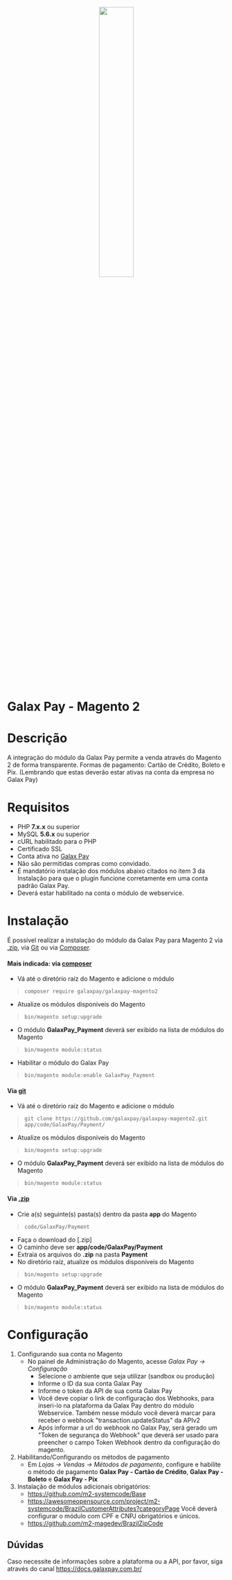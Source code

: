 <p align="center"><img src ="https://www.galaxpay.com.br/view/general/images/logo-verde.png" width="40%" height="40%" /></p>

##
# Galax Pay - Magento 2

# Descrição
A integração do módulo da Galax Pay permite a venda através do Magento 2 de forma transparente.
Formas de pagamento: Cartão de Crédito, Boleto e Pix. (Lembrando que estas deverão estar ativas na conta da empresa no Galax Pay)

# Requisitos
- PHP **7.x.x** ou superior
- MySQL **5.6.x** ou superior
- cURL habilitado para o PHP
- Certificado SSL
- Conta ativa no [Galax Pay](https://www.galaxpay.com.br "Galax Pay")
- Não são permitidas compras como convidado.
- É mandatório instalação dos módulos abaixo citados no item 3 da Instalação para que o plugin funcione corretamente em uma conta padrão Galax Pay.
- Deverá estar habilitado na conta o módulo de webservice.

# Instalação
É possível realizar a instalação do módulo da Galax Pay para Magento 2 via [.zip](https://github.com/galaxpay/galaxpay-magento2/archive/main.zip), via [Git](https://github.com) ou via [Composer](https://getcomposer.org).

#### Mais indicada: via [composer](https://getcomposer.org)
- Vá até o diretório raíz do Magento e adicione o módulo
> `composer require galaxpay/galaxpay-magento2`
- Atualize os módulos disponíveis do Magento
> `bin/magento setup:upgrade`
- O módulo **GalaxPay_Payment** deverá ser exibido na lista de módulos do Magento
> `bin/magento module:status`
- Habilitar o módulo do Galax Pay
> `bin/magento module:enable GalaxPay_Payment`

#### Via [git](https://github.com)
- Vá até o diretório raíz do Magento e adicione o módulo
> `git clone https://github.com/galaxpay/galaxpay-magento2.git app/code/GalaxPay/Payment/`
- Atualize os módulos disponíveis do Magento
> `bin/magento setup:upgrade`
- O módulo **GalaxPay_Payment** deverá ser exibido na lista de módulos do Magento
> `bin/magento module:status`

#### Via [.zip](https://github.com/galaxpay/galaxpay-magento2/archive/main.zip)
- Crie a(s) seguinte(s) pasta(s) dentro da pasta **app** do Magento
> `code/GalaxPay/Payment`
- Faça o download do [.zip]
- O caminho deve ser **app/code/GalaxPay/Payment**
- Extraia os arquivos do **.zip** na pasta **Payment**
- No diretório raíz, atualize os módulos disponíveis do Magento
> `bin/magento setup:upgrade`
- O módulo **GalaxPay_Payment** deverá ser exibido na lista de módulos do Magento
> `bin/magento module:status`



# Configuração

1. Configurando sua conta no Magento
    - No painel de Administração do Magento, acesse *Galax Pay -> Configuração*
      - Selecione o ambiente que seja utilizar (sandbox ou produção) 
      - Informe o ID da sua conta Galax Pay
      - Informe o token da API de sua conta Galax Pay
      - Você deve copiar o link de configuração dos Webhooks, para inseri-lo na plataforma da Galax Pay dentro do módulo Webservice. Também nesse módulo você deverá marcar para receber o webhook "transaction.updateStatus" da APIv2
      - Após informar a url do webhook no Galax Pay, será gerado um "Token de segurança do Webhook" que deverá ser usado para preencher o campo Token Webhook dentro da configuração do magento.
2. Habilitando/Configurando os métodos de pagamento
    - Em *Lojas -> Vendas -> Métodos de pagamento*, configure e habilite o método de pagamento **Galax Pay - Cartão de Crédito**,
    **Galax Pay - Boleto** e **Galax Pay - Pix**
3. Instalação de módulos adicionais obrigatórios:
      - https://github.com/m2-systemcode/Base
      - https://awesomeopensource.com/project/m2-systemcode/BrazilCustomerAttributes?categoryPage
        Você deverá configurar o módulo  com CPF e CNPJ obrigatórios e únicos.
      - https://github.com/m2-magedev/BrazilZipCode 


## Dúvidas
Caso necessite de informações sobre a plataforma ou a API, por favor, siga através do canal 
https://docs.galaxpay.com.br/
